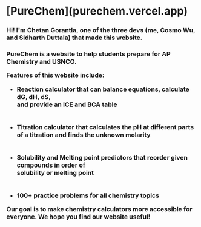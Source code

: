 <h1>[PureChem](purechem.vercel.app)</h1>
<h3>Hi! I'm Chetan Gorantla, one of the three devs (me, Cosmo Wu, and Sidharth Duttala) that made this website.<h3>
<p>PureChem is a website to help students prepare for AP Chemistry and USNCO. </p>
<p>Features of this website include:</p>
<ul>
    <li>Reaction calculator that can balance equations, calculate dG, dH, dS, <br/>and provide an ICE and BCA table</li>
    <br></br>
    <li>Titration calculator that calculates the pH at different parts of a titration and finds the unknown molarity</li>
    <br></br>
    <li>Solubility and Melting point predictors that reorder given compounds in order of <br/>solubility or melting point</li>
    <br></br>
    <li>100+ practice problems for all chemistry topics</li>
</ul>
<p>Our goal is to make chemistry calculators more accessible for everyone. We hope you find our website useful!</p>
<picture>
  <source media="(prefers-color-scheme: dark)" srcset="https://cdn-icons-png.flaticon.com/512/8758/8758581.png">
</picture>